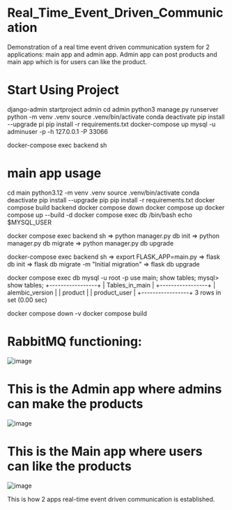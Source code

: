 # Real_Time_Event_Driven_Communication
Demonstration of a real time event driven communication system for 2 applications: main app and admin app. Admin app can post products and main app which is for users can like the product.

# Start Using Project
django-admin startproject admin
cd admin
python3 manage.py runserver
python -m venv .venv
source .venv/bin/activate
conda deactivate
pip install --upgrade pi
pip install -r requirements.txt
docker-compose up
mysql -u adminuser -p -h 127.0.0.1 -P 33066

docker-compose exec backend sh


# main app usage
cd main
python3.12 -m venv .venv
source .venv/bin/activate
conda deactivate
pip install --upgrade pip
pip install -r requirements.txt
docker compose build backend
docker compose down
docker compose up
docker compose up --build -d
docker compose exec db /bin/bash
echo $MYSQL_USER

docker compose exec backend sh => python manager.py db init => python manager.py db migrate => python manager.py db upgrade

docker-compose exec backend sh => export FLASK_APP=main.py => flask db init => flask db migrate -m "Initial migration" => flask db upgrade

docker compose exec db mysql -u root -p
use main;
show tables;
mysql> show tables;
+-----------------+
| Tables_in_main  |
+-----------------+
| alembic_version |
| product         |
| product_user    |
+-----------------+
3 rows in set (0.00 sec)

docker compose down -v
docker compose build

# RabbitMQ functioning:
![image](https://github.com/user-attachments/assets/47a1ad1c-8209-4c91-b714-8c218dfc9e4a)

# This is the Admin app where admins can make the products
![image](https://github.com/user-attachments/assets/49bda236-7e28-4738-9857-c0bcfab65d8f)

# This is the Main app where users can like the products
![image](https://github.com/user-attachments/assets/f73904e3-9e3a-49d5-8784-047c94f50d08)


This is how 2 apps real-time event driven communication is established.

